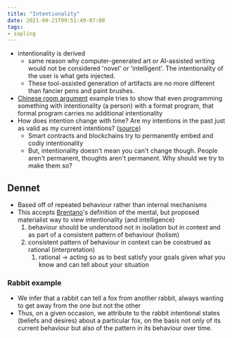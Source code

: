 ```yaml
---
title: "Intentionality"
date: 2021-09-21T09:51:49-07:00
tags:
- sapling
---
```


-  intentionality is derived
	- same reason why computer-generated art or AI-assisted writing would not be considered 'novel' or 'intelligent'. The intentionality of the user is what gets injected.
	- These tool-assisted generation of artifacts are no more different than fancier pens and paint brushes.
-  [Chinese room argument](thoughts/Chinese%20room%20argument.md) example tries to show that even programming something with intentionality (a person) with a format program, that formal program carries no additional intentionality
-   How does intention change with time? Are my intentions in the past just as valid as my current intentions? ([source](https://kernel.community/en/learn/module-3/intention/))
	-   Smart contracts and blockchains try to permanently embed and codiy intentionality
	-   But, intentionality doesn't mean you can't change though. People aren't permanent, thoughts aren't permanent. Why should we try to make them so?

## Dennet
-   Based off of repeated behaviour rather than internal mechanisms
-   This accepts [Brentano](thoughts/Brentano's%20Thesis.md)'s definition of the mental, but proposed materialist way to view intentionality (and intelligence)
    1.  behaviour should be understood not in isolation but in context and as part of a consistent pattern of behaviour (holism)
    2.  consistent pattern of behaviour in context can be construed as rational (interpretation)
        1.  rational → acting so as to best satisfy your goals given what you know and can tell about your situation
### Rabbit example
-   We infer that a rabbit can tell a fox from another rabbit, always wanting to get away from the one but not the other
-   Thus, on a given occasion, we attribute to the rabbit intentional states (beliefs and desires) about a particular fox, on the basis not only of its current behaviour but also of the pattern in its behaviour over time.
